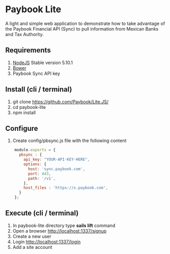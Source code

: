 # Paybook Lite
A light and simple web application to demonstrate how to take advantage of the Paybook Financial API (Sync) to pull information from Mexican Banks and Tax Authority.

## Requirements
1. [NodeJS](https://nodejs.org/en/) Stable version 5.10.1
2. [Bower](http://bower.io)
3. Paybook Sync API key

## Install (cli / terminal)
1. git clone https://github.com/Paybook/Lite.JS/
2. cd paybook-lite
3. npm install

## Configure
1. Create config/pbsync.js file with the following content
```javascript
    module.exports = {
      pbsync : {
        api_key: "YOUR-API-KEY-HERE",
        options: {
          host: 'sync.paybook.com',
          port: 443,
          path: '/v1',
        },
        host_files : 'https://s.paybook.com',
      }
    };
```

## Execute (cli / terminal)
1. In paybook-lite directory type **sails lift** command
2. Open a browser [http://localhost:1337/signup](http://localhost:1337/signup)
3. Create a new user
4. Login [http://localhost:1337/login](http://localhost:1337/login)
5. Add a site account

